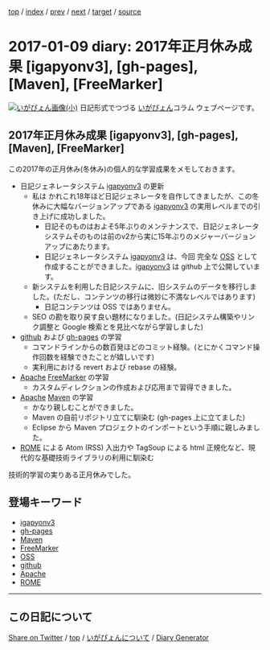 [top](https://igapyon.github.io/diary/) 
 / [index](https://igapyon.github.io/diary/2017/index.html) 
 / [prev](https://igapyon.github.io/diary/2017/ig170108.html) 
 / [next](https://igapyon.github.io/diary/2017/ig170110.html) 
 / [target](https://igapyon.github.io/diary/2017/ig170109.html) 
 / [source](https://github.com/igapyon/diary/blob/gh-pages/2017/ig170109.html.src.md) 

2017-01-09 diary: 2017年正月休み成果 [igapyonv3], [gh-pages], [Maven], [FreeMarker]
=====================================================================================================
[![いがぴょん画像(小)](https://igapyon.github.io/diary/images/iga200306s.jpg "いがぴょん")](https://igapyon.github.io/diary/memo/memoigapyon.html) 日記形式でつづる [いがぴょん](https://igapyon.github.io/diary/memo/memoigapyon.html)コラム ウェブページです。

## 2017年正月休み成果 [igapyonv3], [gh-pages], [Maven], [FreeMarker]

この2017年の正月休み(冬休み)の個人的な学習成果をメモしておきます。

* 日記ジェネレータシステム [igapyonv3](../keyword/igapyonv3.html) の更新
  * 私は かれこれ18年ほど日記ジェネレータを自作してきましたが、この冬休みに大幅なバージョンアップである [igapyonv3](../keyword/igapyonv3.html) の実用レベルまでの引き上げに成功しました。
    * 日記そのものはおよそ5年ぶりのメンテナンスで、日記ジェネレータシステムそのものは前のv2から実に15年ぶりのメジャーバージョンアップにあたります。
    * 日記ジェネレータシステム [igapyonv3](../keyword/igapyonv3.html) は、今回 完全な [OSS](../keyword/oss.html) として作成することができました。[igapyonv3](../keyword/igapyonv3.html) は github 上で公開しています。
  * 新システムを利用した日記システムに、旧システムのデータを移行しました。(ただし、コンテンツの移行は微妙に不満なレベルではあります)
    * 日記コンテンツは OSS ではありません。
  * SEO の勘を取り戻す良い題材になりました。(日記システム構築やリンク調整と Google 検索とを見比べながら学習しました)
* [github](../keyword/github.html) および [gh-pages](../keyword/gh-pages.html) の学習
  * コマンドラインからの数百発ほどのコミット経験。(とにかくコマンド操作回数を経験できたことが嬉しいです)
  * 実利用における revert および rebase の経験。
* [Apache](../keyword/apache.html) [FreeMarker](../keyword/freemarker.html) の学習
  * カスタムディレクションの作成および応用まで習得できました。
* [Apache](../keyword/apache.html) [Maven](../keyword/maven.html) の学習
  * かなり親しむことができました。
  * Maven の自前リポジトリ立てに馴染む (gh-pages 上に立てました)
  * Eclipse から Maven プロジェクトのインポートという手順に親しみました。
* [ROME](../keyword/rome.html) による Atom (RSS) 入出力や TagSoup による html 正規化など、現代的な基礎技術ライブラリの利用に馴染む

技術的学習の実りある正月休みでした。

## 登場キーワード

* [igapyonv3](../keyword/igapyonv3.html)
* [gh-pages](../keyword/gh-pages.html)
* [Maven](../keyword/maven.html)
* [FreeMarker](../keyword/freemarker.html)
* [OSS](../keyword/oss.html)
* [github](../keyword/github.html)
* [Apache](../keyword/apache.html)
* [ROME](../keyword/rome.html)

----------------------------------------------------------------------------------------------------

## この日記について

[Share on Twitter](https://twitter.com/intent/tweet?hashtags=igapyon%2Cdiary%2C%E3%81%84%E3%81%8C%E3%81%B4%E3%82%87%E3%82%93%2Cigapyonv3%2Cgh-pages%2CMaven%2CFreeMarker%2COSS%2Cgithub%2CApache%2CROME&text=2017%E5%B9%B4%E6%AD%A3%E6%9C%88%E4%BC%91%E3%81%BF%E6%88%90%E6%9E%9C+%5Bigapyonv3%5D%2C+%5Bgh-pages%5D%2C+%5BMaven%5D%2C+%5BFreeMarker%5D&url=https%3A%2F%2Figapyon.github.io%2Fdiary%2F2017%2Fig170109.html) / [top](../index.html) / [いがぴょんについて](https://igapyon.github.io/diary/memo/memoigapyon.html) / [Diary Generator](https://github.com/igapyon/igapyonv3)

